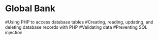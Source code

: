 # Global Bank
#Using PHP to access database tables
#Creating, reading, updating, and deleting database records with PHP
#Validating data
#Preventing SQL injection
